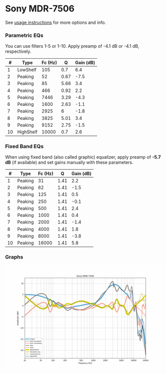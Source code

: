 # Sony MDR-7506
See [usage instructions](https://github.com/jaakkopasanen/AutoEq#usage) for more options and info.

### Parametric EQs
You can use filters 1-5 or 1-10. Apply preamp of -4.1 dB or -4.1 dB, respectively.

|   # | Type      |   Fc (Hz) |    Q |   Gain (dB) |
|-----|-----------|-----------|------|-------------|
|   1 | LowShelf  |       105 | 0.7  |         6.4 |
|   2 | Peaking   |        52 | 0.67 |        -7.5 |
|   3 | Peaking   |        85 | 5.66 |         3.4 |
|   4 | Peaking   |       466 | 0.92 |         2.2 |
|   5 | Peaking   |      7446 | 3.29 |        -4.3 |
|   6 | Peaking   |      1600 | 2.63 |        -1.1 |
|   7 | Peaking   |      2925 | 6    |        -1.8 |
|   8 | Peaking   |      3825 | 5.01 |         3.4 |
|   9 | Peaking   |      9152 | 2.75 |        -1.5 |
|  10 | HighShelf |     10000 | 0.7  |         2.6 |

### Fixed Band EQs
When using fixed band (also called graphic) equalizer, apply preamp of **-5.7 dB** (if available) and set gains manually with these parameters.

|   # | Type    |   Fc (Hz) |    Q |   Gain (dB) |
|-----|---------|-----------|------|-------------|
|   1 | Peaking |        31 | 1.41 |         2.2 |
|   2 | Peaking |        62 | 1.41 |        -1.5 |
|   3 | Peaking |       125 | 1.41 |         0.5 |
|   4 | Peaking |       250 | 1.41 |        -0.1 |
|   5 | Peaking |       500 | 1.41 |         2.4 |
|   6 | Peaking |      1000 | 1.41 |         0.4 |
|   7 | Peaking |      2000 | 1.41 |        -1.4 |
|   8 | Peaking |      4000 | 1.41 |         1.8 |
|   9 | Peaking |      8000 | 1.41 |        -3.8 |
|  10 | Peaking |     16000 | 1.41 |         5.8 |

### Graphs
![](./Sony%20MDR-7506.png)
